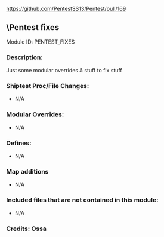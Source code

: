<!-- This should be copy-pasted into the root of your module folder as readme.md -->

https://github.com/PentestSS13/Pentest/pull/169<!--PR Number-->

## \Pentest fixes<!--Title of your addition.-->

Module ID: PENTEST_FIXES<!-- Uppercase, UNDERSCORE_CONNECTED name of your module, that you use to mark files. This is so people can case-sensitive search for your edits, if any. -->

### Description:

Just some modular overrides & stuff to fix stuff
### Shiptest Proc/File Changes:

- N/A
<!-- If you edited any core procs, you should list them here. You should specify the files and procs you changed.
E.g:
- `code/modules/mob/living.dm`: `proc/overriden_proc`, `var/overriden_var`
-->

### Modular Overrides:

- N/A
<!-- If you added a new modular override (file or code-wise) for your module, you should list it here. Code files should specify what procs they changed, in case of multiple modules using the same file.
E.g:
- `modular_pentest/master_files/sound/my_cool_sound.ogg`
- `modular_pentest/master_files/code/my_modular_override.dm`: `proc/overriden_proc`, `var/overriden_var`
-->

### Defines:

- N/A
<!-- If you needed to add any defines, mention the files you added those defines in, along with the name of the defines. -->
### Map additions
- N/A
<!-- If you have any map changes they go into the zmap folder, please post the name of the file here-->
### Included files that are not contained in this module:

- N/A
<!-- Likewise, be it a non-modular file or a modular one that's not contained within the folder belonging to this specific module, it should be mentioned here. Good examples are icons or sounds that are used between multiple modules, or other such edge-cases. -->

### Credits: Ossa

<!-- Here go the credits to you, dear coder, and in case of collaborative work or ports, credits to the original source of the code. -->
